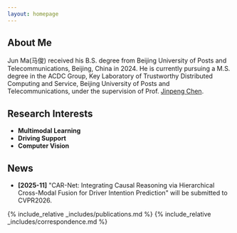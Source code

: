 ```yaml
---
layout: homepage
---
```


## About Me

Jun Ma(马俊) received his B.S. degree from Beijing University of Posts and Telecommunications, Beijing, China in 2024. He is currently pursuing a M.S. degree in the ACDC Group, Key Laboratory of Trustworthy Distributed Computing and Service, Beijing University of Posts and Telecommunications, under the supervision of Prof. [Jinpeng Chen]([https://scholar.google.com/citations?user=iS27HZ8AAAAJ&hl=zh-CN]).

## Research Interests

- **Multimodal Learning** 
- **Driving Support** 
- **Computer Vision**

## News

- **[2025-11]** "CAR-Net: Integrating Causal Reasoning via Hierarchical Cross-Modal Fusion for Driver Intention Prediction" will be submitted to CVPR2026.

{% include_relative _includes/publications.md %}
{% include_relative _includes/correspondence.md %}



